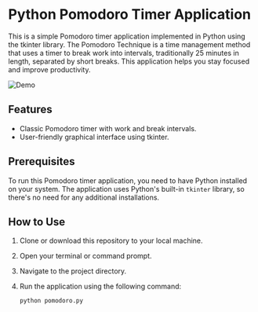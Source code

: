 # Python Pomodoro Timer Application

This is a simple Pomodoro timer application implemented in Python using the tkinter library. The Pomodoro Technique is a time management method that uses a timer to break work into intervals, traditionally 25 minutes in length, separated by short breaks. This application helps you stay focused and improve productivity.

![Demo](./pomodoro_demo.gif)

## Features

- Classic Pomodoro timer with work and break intervals.
- User-friendly graphical interface using tkinter.

## Prerequisites

To run this Pomodoro timer application, you need to have Python installed on your system. The application uses Python's built-in `tkinter` library, so there's no need for any additional installations.

## How to Use

1. Clone or download this repository to your local machine.
2. Open your terminal or command prompt.
3. Navigate to the project directory.
4. Run the application using the following command:

   ```bash
   python pomodoro.py
